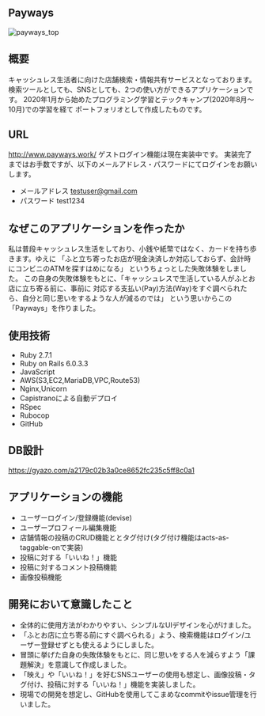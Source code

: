 ## Payways
![payways_top](https://user-images.githubusercontent.com/65349790/95150922-58d0de80-07c4-11eb-84bb-90eeded2538b.jpg)

## 概要
キャッシュレス生活者に向けた店舗検索・情報共有サービスとなっております。
検索ツールとしても、SNSとしても、2つの使い方ができるアプリケーションです。
2020年1月から始めたプログラミング学習とテックキャンプ(2020年8月〜10月)での学習を経て
ポートフォリオとして作成したものです。

## URL
http://www.payways.work/
ゲストログイン機能は現在実装中です。
実装完了まではお手数ですが、以下のメールアドレス・パスワードにてログインをお願いします。
- メールアドレス testuser@gmail.com
- パスワード test1234

## なぜこのアプリケーションを作ったか
私は普段キャッシュレス生活をしており、小銭や紙幣ではなく、カードを持ち歩きます。ゆえに
「ふと立ち寄ったお店が現金決済しか対応しておらず、会計時にコンビニのATMを探すはめになる」
というちょっとした失敗体験をしました。
この自身の失敗体験をもとに、「キャッシュレスで生活している人がふとお店に立ち寄る前に、事前に
対応する支払い(Pay)方法(Way)をすぐ調べられたら、自分と同じ思いをするような人が減るのでは」
という思いからこの「Payways」を作りました。

## 使用技術
- Ruby 2.7.1
- Ruby on Rails 6.0.3.3
- JavaScript
- AWS(S3,EC2,MariaDB,VPC,Route53)
- Nginx,Unicorn
- Capistranoによる自動デプロイ
- RSpec
- Rubocop
- GitHub

## DB設計
https://gyazo.com/a2179c02b3a0ce8652fc235c5ff8c0a1

## アプリケーションの機能
- ユーザーログイン/登録機能(devise)
- ユーザープロフィール編集機能
- 店舗情報の投稿のCRUD機能ととタグ付け(タグ付け機能はacts-as-taggable-onで実装)
- 投稿に対する「いいね！」機能
- 投稿に対するコメント投稿機能
- 画像投稿機能

## 開発において意識したこと
- 全体的に使用方法がわかりやすい、シンプルなUIデザインを心がけました。
- 「ふとお店に立ち寄る前にすぐ調べられる」よう、検索機能はログイン/ユーザー登録せずとも使えるようにしました。
- 冒頭に挙げた自身の失敗体験をもとに、同じ思いをする人を減らすよう「課題解決」を意識して作成しました。
- 「映え」や「いいね！」を好むSNSユーザーの使用も想定し、画像投稿・タグ付け、投稿に対する「いいね！」機能を実装しました。
- 現場での開発を想定し、GitHubを使用してこまめなcommitやissue管理を行いました。


